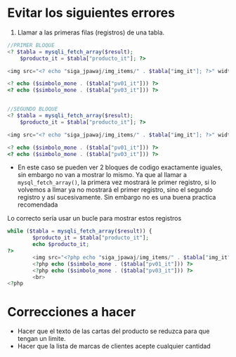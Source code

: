 # Evitar los siguientes errores

1. Llamar a las primeras filas (registros) de una tabla. 

``` php
//PRIMER BLOQUE
<? $tabla = mysqli_fetch_array($result);
    $producto_it = $tabla["producto_it"]; ?>

<img src="<? echo "siga_jpawaj/img_items/" . $tabla["img_it"]; ?>" width="130" height="%" />

<? echo ($simbolo_mone . ($tabla["pv01_it"])) ?>
<? echo ($simbolo_mone . ($tabla["pv03_it"])) ?>


//SEGUNDO BLOQUE
<? $tabla = mysqli_fetch_array($result);
    $producto_it = $tabla["producto_it"]; ?>

<img src="<? echo "siga_jpawaj/img_items/" . $tabla["img_it"]; ?>" width="130" height="%" />

<? echo ($simbolo_mone . ($tabla["pv01_it"])) ?>
<? echo ($simbolo_mone . ($tabla["pv03_it"])) ?>
```

- En este caso se pueden ver 2 bloques de codigo exactamente iguales, sin embargo no van a mostrar lo mismo. Ya que al llamar a `mysql_fetch_array()`, la primera vez mostrará le primer registro, si lo volvemos a llmar ya no mostrará el primer registro, sino el segundo registro y así sucesivamente. Sin embargo no es una buena practica recomendada

Lo correcto sería usar un bucle para mostrar estos registros

```php
while ($tabla = mysqli_fetch_array($result)) {
        $producto_it = $tabla["producto_it"];
        echo $producto_it;
?>
        <img src="<?php echo "siga_jpawaj/img_items/" . $tabla["img_it"]; ?>" width="130" height="%" />
        <?php echo ($simbolo_mone . ($tabla["pv01_it"])) ?>
        <?php echo ($simbolo_mone . ($tabla["pv03_it"])) ?>
        <br>
<?php
```


# Correcciones a hacer

- Hacer que el texto de las cartas del producto se reduzca para que tengan un limite.
- Hacer que la lista de marcas de clientes acepte cualquier cantidad